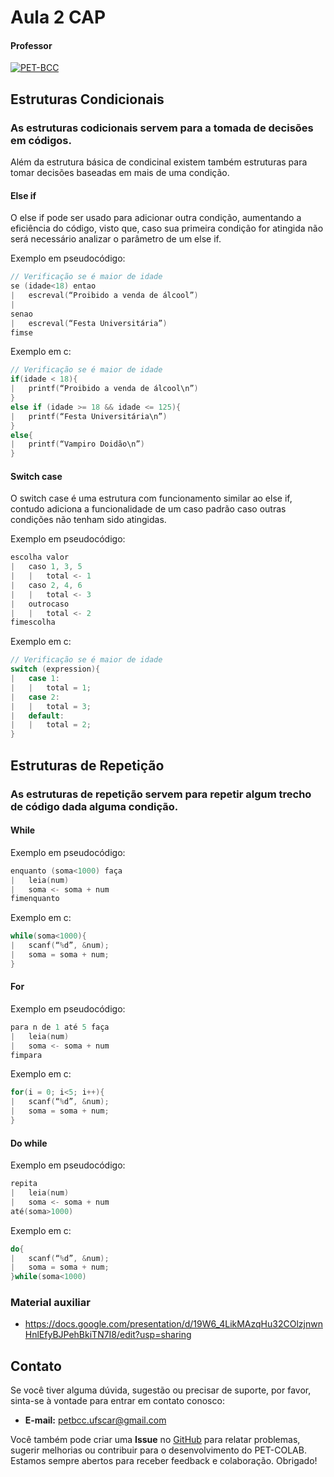 # Aula 2 CAP

#### Professor
[![PET-BCC](https://img.shields.io/badge/PET--BCC-%2300599C.svg?style=for-the-badge&logo=GoogleScholar&logoColor=white)](https://site.dc.ufscar.br/docente/5cee7e5d48365a001679f750)


## Estruturas Condicionais

### As estruturas codicionais servem para a tomada de decisões em códigos.

Além da estrutura básica de condicinal existem também estruturas para tomar decisões baseadas em mais de uma condição.

#### Else if 

O else if pode ser usado para adicionar outra condição, aumentando a eficiência do código, visto que, caso sua primeira condição for atingida não será necessário analizar o parâmetro de um else if.

Exemplo em pseudocódigo:

```c
// Verificação se é maior de idade 
se (idade<18) entao
|	escreval(“Proibido a venda de álcool”)	
|
senao
|	escreval(“Festa Universitária”)
fimse
```

Exemplo em c:

```c
// Verificação se é maior de idade 
if(idade < 18){
|	printf(“Proibido a venda de álcool\n”)	
}
else if (idade >= 18 && idade <= 125){
|	printf(“Festa Universitária\n”)
}
else{
|	printf(“Vampiro Doidão\n”)
}
```


#### Switch case

O switch case é uma estrutura com funcionamento similar ao else if, contudo adiciona a funcionalidade de um caso padrão caso outras condições não tenham sido atingidas. 

Exemplo em pseudocódigo:

```c
escolha valor
|	caso 1, 3, 5
|	|	total <- 1
|	caso 2, 4, 6
|	|	total <- 3
|	outrocaso
|	|	total <- 2
fimescolha
```

Exemplo em c:

```c
// Verificação se é maior de idade 
switch (expression){
|	case 1:
|	|	total = 1;
|	case 2:
|	|	total = 3;
|	default:
|	|	total = 2;
}
```

## Estruturas de Repetição 

### As estruturas de repetição servem para repetir algum trecho de código dada alguma condição. 

#### While 

Exemplo em pseudocódigo:

```c
enquanto (soma<1000) faça
|	leia(num)
|	soma <- soma + num
fimenquanto
```

Exemplo em c:

```c
while(soma<1000){
|	scanf(“%d”, &num);
|	soma = soma + num;
}
```

#### For 

Exemplo em pseudocódigo:

```c
para n de 1 até 5 faça
|	leia(num)
|	soma <- soma + num
fimpara
```

Exemplo em c:

```c
for(i = 0; i<5; i++){
|	scanf(“%d”, &num);
|	soma = soma + num;
}
```

#### Do while 

Exemplo em pseudocódigo:

```c
repita
|	leia(num)
|	soma <- soma + num
até(soma>1000)
```

Exemplo em c:

```c
do{
|	scanf(“%d”, &num);
|	soma = soma + num;
}while(soma<1000)
```


### Material auxiliar
- https://docs.google.com/presentation/d/19W6_4LikMAzqHu32COlzjnwnHnlEfyBJPehBkiTN7I8/edit?usp=sharing

## Contato

Se você tiver alguma dúvida, sugestão ou precisar de suporte, por favor, sinta-se à vontade para entrar em contato conosco:

- **E-mail:** petbcc.ufscar@gmail.com

Você também pode criar uma **Issue** no [GitHub](https://github.com/petbccufscar/pet-colab/issues) para relatar problemas, sugerir melhorias ou contribuir para o desenvolvimento do PET-COLAB. Estamos sempre abertos para receber feedback e colaboração. Obrigado!